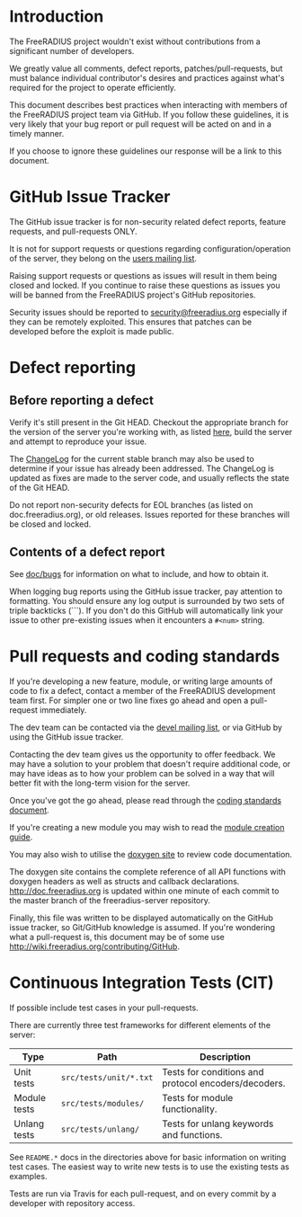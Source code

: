 Introduction
============

The FreeRADIUS project wouldn't exist without contributions from a significant number of developers.

We greatly value all comments, defect reports, patches/pull-requests, but must balance individual
contributor's desires and practices against what's required for the project to operate efficiently.

This document describes best practices when interacting with members of the FreeRADIUS project team
via GitHub.  If you follow these guidelines, it is very likely that your bug report or pull request will
be acted on and in a timely manner.

If you choose to ignore these guidelines our response will be a link to this document.


GitHub Issue Tracker
====================

The GitHub issue tracker is for non-security related defect reports, feature requests, and
pull-requests ONLY.

It is not for support requests or questions regarding configuration/operation of the server, they
belong on the [users mailing list](http://freeradius.org/list/users.html).

Raising support requests or questions as issues will result in them being closed and locked.  If you
continue to raise these questions as issues you will be banned from the FreeRADIUS project's GitHub
repositories.

Security issues should be reported to security@freeradius.org especially if they can be remotely
exploited.  This ensures that patches can be developed before the exploit is made public.

Defect reporting
================

Before reporting a defect
-------------------------

Verify it's still present in the Git HEAD.  Checkout the appropriate branch for the version of the
server you're working with, as listed [here](http://doc.freeradius.org), build the server and attempt
to reproduce your issue.

The [ChangeLog](https://github.com/FreeRADIUS/freeradius-server/blob/v3.0.x/doc/ChangeLog) for the
current stable branch may also be used to determine if your issue has already been addressed.
The ChangeLog is updated as fixes are made to the server code, and usually reflects the state of the
Git HEAD.

Do not report non-security defects for EOL branches (as listed on doc.freeradius.org), or old releases.
Issues reported for these branches will be closed and locked.


Contents of a defect report
---------------------------

See [doc/bugs](https://github.com/FreeRADIUS/freeradius-server/blob/master/doc/source/bugs.md) for information
on what to include, and how to obtain it.

When logging bug reports using the GitHub issue tracker, pay attention to formatting.  You should
ensure any log output is surrounded by two sets of triple backticks (```).  If you don't do this
GitHub will automatically link your issue to other pre-existing issues when it encounters a ``#<num>``
string.


Pull requests and coding standards
==================================

If you're developing a new feature, module, or writing large amounts of code to fix a defect, contact
a member of the FreeRADIUS development team first.  For simpler one or two line fixes go ahead and
open a pull-request immediately.

The dev team can be contacted via the [devel mailing list](http://freeradius.org/list/devel.html),
or via GitHub by using the GitHub issue tracker.

Contacting the dev team gives us the opportunity to offer feedback.  We may have a solution to your
problem that doesn't require additional code, or may have ideas as to how your problem can be solved
in a way that will better fit with the long-term vision for the server.

Once you've got the go ahead, please read through the
[coding standards document](http://wiki.freeradius.org/contributing/coding-standards).

If you're creating a new module you may wish to read the
[module creation guide](http://wiki.freeradius.org/contributing/Modules3).

You may also wish to utilise the [doxygen site](http://doc.freeradius.org) to review code documentation.

The doxygen site contains the complete reference of all API functions with doxygen headers as well
as structs and callback declarations.  http://doc.freeradius.org is updated within one minute of each
commit to the master branch of the freeradius-server repository.

Finally, this file was written to be displayed automatically on the GitHub issue tracker, so
Git/GitHub knowledge is assumed.  If you're wondering what a pull-request is, this document may be of
some use http://wiki.freeradius.org/contributing/GitHub.

Continuous Integration Tests (CIT)
==================================

If possible include test cases in your pull-requests.

There are currently three test frameworks for different elements of the server:

| Type         | Path                   | Description                                          |
|--------------|------------------------|------------------------------------------------------|
| Unit tests   | `src/tests/unit/*.txt` | Tests for conditions and protocol encoders/decoders. |
| Module tests | `src/tests/modules/`   | Tests for module functionality.                      |
| Unlang tests | `src/tests/unlang/`    | Tests for unlang keywords and functions.             |

See `README.*` docs in the directories above for basic information on writing test cases.  The easiest
way to write new tests is to use the existing tests as examples.

Tests are run via Travis for each pull-request, and on every commit by a developer with repository
access.

